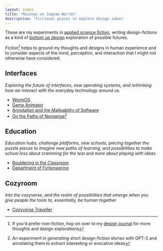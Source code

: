 ```yaml
---
layout: index
title: "Musings on Jigsaw Worlds"
description: "Fictional pieces to explore design ideas"
---
```


These are my experiments in [applied science fiction](/applied-science-fiction), writing design-fictions as a kind of [bottom up design](/bottom-up-design) exploration of possible futures.  

*Fiction*[^1] helps to ground my thoughts and designs in human experience and to consider aspects of the mind, perception, and interaction that I might not otherwise have considered.

[^1]: If you'd prefer non-fiction, hop on over to my [design journal](/writing) for more thoughts and design explorations

## Interfaces
*Exploring the future of interfaces, new operating systems, and rethinking how we interact with the everyday technology around us.*

- [WormOS](/stories/worm-os)
- [Game Animator](/stories/game-animator)
- [Annotation and the Malleability of Software](/stories/annotation-story)
- [On the Paths of Nonsense](/stories/on-the-paths-of-nonsense)[^gpt]

[^gpt]: An experiment in *generating* short design-fiction stories with GPT-3 and annotating them to extract interesting or evocative ideas

<!--## Cities-->

## Education
*Education hubs, challenge platforms, new schools, piecing together the puzzle pieces to imagine new paths of learning, and possibilities to make school less about cramming for the test and more about playing with ideas.*

- [Bouldering in the Classroom](/stories/bouldering-in-the-classroom)
- [Department of Fictioneering](/stories/department-of-fictioneering)

## Cozyroom
*Into the cozyverse, and the realm of possibilities that emerge when you give people the tools to, essentially, be human together.*

- [Cozyverse Traveller](/stories/cozyverse-traveller)